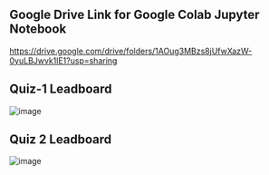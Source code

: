 ## Google Drive Link for Google Colab Jupyter Notebook

https://drive.google.com/drive/folders/1AOug3MBzs8jUfwXazW-0yuLBJwvk1lE1?usp=sharing


## Quiz-1 Leadboard

![image](https://github.com/user-attachments/assets/da347dc6-be25-45a1-aebf-719d908ed360)

## Quiz 2 Leadboard

![image](https://github.com/user-attachments/assets/9d6ed293-695b-40da-ab57-cc5226dc1635)
